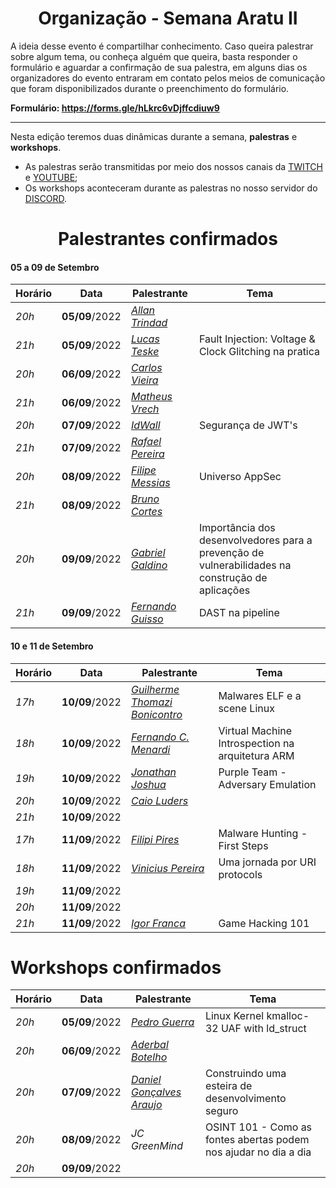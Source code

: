 <h1 align="center"> Organização - Semana Aratu II </h1>

A ideia desse evento é compartilhar conhecimento. Caso queira palestrar sobre algum tema, ou conheça alguém que queira, basta responder o formulário e aguardar a confirmação de sua palestra, em alguns dias os organizadores do evento entraram em contato pelos meios de comunicação que foram disponibilizados durante o preenchimento do formulário.

**Formulário: https://forms.gle/hLkrc6vDjffcdiuw9**

---

Nesta edição teremos duas dinâmicas durante a semana, **palestras** e **workshops**.

- As palestras serão transmitidas por meio dos nossos canais da [TWITCH](https://www.twitch.tv/boitatech) e  [YOUTUBE](https://www.youtube.com/channel/UC7HAEoQjhtcCFWjgcivluyA);
- Os workshops aconteceram durante as palestras no nosso servidor do [DISCORD](https://discord.gg/boitatech).

<h1 align="center"> Palestrantes confirmados </h1>

#### 05 a 09 de Setembro

| Horário | Data | Palestrante | Tema |
|---------|------|-------------|------|
| *20h* | **05/09**/2022 | *[Allan Trindad](https://www.linkedin.com/in/allan-trindad-7296091bb/)* |
| *21h* | **05/09**/2022 | *[Lucas Teske](https://www.linkedin.com/in/lucas-teske-8206301b/)* | Fault Injection: Voltage & Clock Glitching na pratica
| *20h* | **06/09**/2022 | *[Carlos Vieira](https://www.linkedin.com/in/carlosevieira/)* |
| *21h* | **06/09**/2022 | *[Matheus Vrech](https://www.linkedin.com/in/vrech/)* |
| *20h* | **07/09**/2022 | *[IdWall](https://idwall.co/)* | Segurança de JWT's
| *21h* | **07/09**/2022 | *[Rafael Pereira](https://www.linkedin.com/in/rafa/)* |
| *20h* | **08/09**/2022 | *[Filipe Messias](https://www.linkedin.com/in/fmessias/)* | Universo AppSec
| *21h* | **08/09**/2022 | *[Bruno Cortes](https://www.linkedin.com/in/bruno-cortes-b167649b/)* | 
| *20h* | **09/09**/2022 | *[Gabriel Galdino](https://www.linkedin.com/in/gabogaldino/)* | Importância dos desenvolvedores para a prevenção de vulnerabilidades na construção de aplicações
| *21h* | **09/09**/2022 | *[Fernando Guisso](https://www.linkedin.com/in/fernandoguisso/)* | DAST na pipeline

#### 10 e 11 de Setembro

| Horário | Data | Palestrante | Tema |
|---------|------|-------------|------|
| *17h* | **10/09**/2022 | *[Guilherme Thomazi Bonicontro](https://www.linkedin.com/in/guithomazi/)* | Malwares ELF e a scene Linux
| *18h* | **10/09**/2022 | *[Fernando C. Menardi](https://www.linkedin.com/in/fernando-c-menardi-39b649195/)* | Virtual Machine Introspection na arquitetura ARM
| *19h* | **10/09**/2022 | *[Jonathan Joshua](https://www.linkedin.com/in/jonathanjdr/)* | Purple Team - Adversary Emulation
| *20h* | **10/09**/2022 | *[Caio Luders](https://www.linkedin.com/in/caioluders/)* |
| *21h* | **10/09**/2022 |
| *17h* | **11/09**/2022 | *[Filipi Pires](https://www.linkedin.com/in/filipipires/)* | Malware Hunting - First Steps
| *18h* | **11/09**/2022 | *[Vinicius Pereira](https://www.linkedin.com/in/viniciuspereiras)* | Uma jornada por URI protocols
| *19h* | **11/09**/2022 |
| *20h* | **11/09**/2022 |
| *21h* | **11/09**/2022 | *[Igor Franca](https://www.linkedin.com/in/igor-franca/)* | Game Hacking 101

# Workshops confirmados

| Horário | Data | Palestrante | Tema |
|---------|------|-------------|------|
| *20h* | **05/09**/2022 | *[Pedro Guerra](https://www.linkedin.com/in/x0xten/)* | Linux Kernel kmalloc-32 UAF with ld_struct
| *20h* | **06/09**/2022 | *[Aderbal Botelho](https://www.linkedin.com/in/aderbalbotelho/)* |
| *20h* | **07/09**/2022 | *[Daniel Gonçalves Araujo](https://www.linkedin.com/in/dandga/)* | Construindo uma esteira de desenvolvimento seguro
| *20h* | **08/09**/2022 | *JC GreenMind* | OSINT 101 - Como as fontes abertas podem nos ajudar no dia a dia
| *20h* | **09/09**/2022 |

